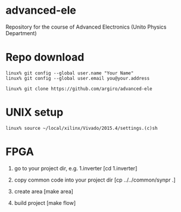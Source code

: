 # advanced-ele
Repository for the course of Advanced Electronics (Unito Physics Department)


# Repo download 

```
linux% git config --global user.name "Your Name"
linux% git config --global user.email you@your.address
```

```
linux% git clone https://github.com/argiro/advanced-ele
```

# UNIX setup

```
linux% source ~/local/xilinx/Vivado/2015.4/settings.(c)sh
```


# FPGA

1. go to your project dir, e.g. 1.inverter [cd 1.inverter]

2. copy common code into your project dir [cp ../../common/synpr .]

3. create area [make area]

4. build project [make flow]